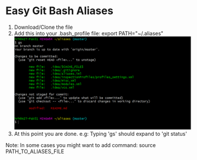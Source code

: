 # Easy Git Bash Aliases
1) Download/Clone the file
2) Add this into your .bash_profile file: export PATH="~/.aliases"
![](images/git_bash_aliases.png)
3) At this point you are done. e.g: Typing 'gs' should expand to 'git status'

Note: In some cases you might want to add command: source PATH_TO_ALIASES_FILE
